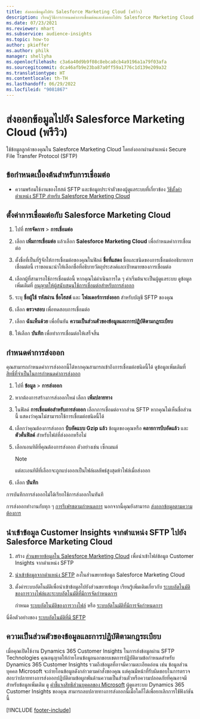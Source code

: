 ```yaml
---
title: ส่งออกข้อมูลไปยัง Salesforce Marketing Cloud (พรีวิว)
description: เรียนรู้วิธีการกำหนดค่าการเชื่อมต่อและส่งออกไปยัง Salesforce Marketing Cloud
ms.date: 07/23/2021
ms.reviewer: mhart
ms.subservice: audience-insights
ms.topic: how-to
author: pkieffer
ms.author: philk
manager: shellyha
ms.openlocfilehash: c3a6a40d9b9f08c8ebca8cb4a9196a1a79f03afa
ms.sourcegitcommit: dca46afb9e23ba87a0ff59a1776c1d139e209a32
ms.translationtype: HT
ms.contentlocale: th-TH
ms.lasthandoff: 06/29/2022
ms.locfileid: "9081867"
---
```

# <a name="export-data-to-salesforce-marketing-cloud-preview"></a>ส่งออกข้อมูลไปยัง Salesforce Marketing Cloud (พรีวิว)

ใช้ข้อมูลลูกค้าของคุณใน Salesforce Marketing Cloud โดยส่งออกผ่านตำแหน่ง Secure File Transfer Protocol (SFTP)

## <a name="prerequisites-for-connection"></a>ข้อกำหนดเบื้องต้นสำหรับการเชื่อมต่อ

- ความพร้อมใช้งานของโฮสต์ SFTP และข้อมูลประจำตัวของผู้ดูแลระบบที่เกี่ยวข้อง [วิธีตั้งค่าตำแหน่ง SFTP สำหรับ Salesforce Marketing Cloud](https://help.salesforce.com/articleView?id=sf.mc_es_configure_enhanced_ftp.htm&type=5) 

## <a name="set-up-the-connection-to-salesforce-marketing-cloud"></a>ตั้งค่าการเชื่อมต่อกับ Salesforce Marketing Cloud

1. ไปที่ **การจัดการ** > **การเชื่อมต่อ**

1. เลือก **เพิ่มการเชื่อมต่อ** แล้วเลือก **Salesforce Marketing Cloud** เพื่อกำหนดค่าการเชื่อมต่อ

1. ตั้งชื่อที่เป็นที่รู้จักให้การเชื่อมต่อของคุณในฟิลด์ **ชื่อที่แสดง** ชื่อและชนิดของการเชื่อมต่ออธิบายการเชื่อมต่อนี้ เราขอแนะนำให้เลือกชื่อที่อธิบายวัตถุประสงค์และเป้าหมายของการเชื่อมต่อ

1. เลือกผู้ที่สามารถใช้การเชื่อมต่อนี้ หากคุณไม่ดำเนินการใด ๆ ค่าเริ่มต้นจะเป็นผู้ดูแลระบบ ดูข้อมูลเพิ่มเติมที่ [อนุญาตให้ผู้สนับสนุนใช้การเชื่อมต่อสำหรับการส่งออก](connections.md#allow-contributors-to-use-a-connection-for-exports)

1. ระบุ **ชื่อผู้ใช้** **รหัสผ่าน** **ชื่อโฮสต์** และ **โฟลเดอร์การส่งออก** สำหรับบัญชี SFTP ของคุณ

1. เลือก **ตรวจสอบ** เพื่อทดสอบการเชื่อมต่อ

1. เลือก **ฉันเห็นด้วย** เพื่อยืนยัน **ความเป็นส่วนตัวของข้อมูลและการปฏิบัติตามกฎระเบียบ**

1. ให้เลือก **บันทึก** เพื่อทำการเชื่อมต่อให้เสร็จสิ้น

## <a name="configure-an-export"></a>กำหนดค่าการส่งออก

คุณสามารถกำหนดค่าการส่งออกนี้ได้หากคุณสามารถเข้าถึงการเชื่อมต่อชนิดนี้ได้ ดูข้อมูลเพิ่มเติมที่ [สิทธิ์ที่จำเป็นในการกำหนดค่าการส่งออก](export-destinations.md#set-up-a-new-export)

1. ไปที่ **ข้อมูล** > **การส่งออก**

1. หากต้องการสร้างการส่งออกใหม่ เลือก **เพิ่มปลายทาง**

1. ในฟิลด์ **การเชื่อมต่อสำหรับการส่งออก** เลือกการเชื่อมต่อจากส่วน SFTP หากคุณไม่เห็นชื่อส่วนนี้ แสดงว่าคุณไม่สามารถใช้การเชื่อมต่อชนิดนี้ได้

1. เลือกว่าคุณต้องการส่งออก **บีบอัดแบบ Gzip แล้ว** ข้อมูลของคุณหรือ **คลายการบีบอัดแล้ว** และ **ตัวคั่นฟิลด์** สำหรับไฟล์ที่ส่งออกหรือไม่

1. เลือกเอนทิตีที่คุณต้องการส่งออก ตัวอย่างเช่น เซ็กเมนต์

   > [!NOTE]
   > แต่ละเอนทิตีที่เลือกจะถูกแบ่งออกเป็นไฟล์ผลลัพธ์สูงสุดห้าไฟล์เมื่อส่งออก 

1. เลือก **บันทึก**

การบันทึกการส่งออกไม่ได้เรียกใช้การส่งออกในทันที

การส่งออกทำงานกับทุก ๆ [การรีเฟรชตามกำหนดการ](system.md#schedule-tab) นอกจากนี้คุณยังสามารถ [ส่งออกข้อมูลตามความต้องการ](export-destinations.md#run-exports-on-demand) 

## <a name="import-customer-insights-data-from-sftp-location-to-salesforce-marketing-cloud"></a>นำเข้าข้อมูล Customer Insights จากตำแหน่ง SFTP ไปยัง Salesforce Marketing Cloud

1. สร้าง [ส่วนขยายข้อมูลใน Salesforce Marketing Cloud](https://help.salesforce.com/articleView?id=sf.mc_es_create_data_extension.htm&type=5) เพื่อนำเข้าไฟล์ข้อมูล Customer Insights จากตำแหน่ง SFTP

2. [นำเข้าข้อมูลจากตำแหน่ง SFTP](https://help.salesforce.com/articleView?id=sf.mc_es_import_data_extension_classic.htm&type=5) ลงในส่วนขยายข้อมูล Salesforce Marketing Cloud 

3. ตั้งค่าระบบอัตโนมัติเพื่อนำเข้าข้อมูลไปยังส่วนขยายข้อมูล เรียนรู้เพิ่มเติมเกี่ยวกับ [ระบบอัตโนมัติของการวางไฟล์และระบบอัตโนมัติที่มีการจัดกำหนดการ](https://help.salesforce.com/articleView?id=sf.mc_as_triggered_automations.htm&type=5)

   กำหนด [ระบบอัตโนมัติของการวางไฟล์](https://help.salesforce.com/articleView?id=sf.mc_as_define_a_triggered_automation.htm&type=5) หรือ [ระบบอัตโนมัติที่มีการจัดกำหนดการ](https://help.salesforce.com/articleView?id=sf.mc_as_define_a_scheduled_automation.htm&type=5) 

นี่คือตัวอย่างของ [ระบบอัตโนมัติที่มี SFTP](https://help.salesforce.com/articleView?id=sf.mc_as_ftp_and_triggered_automation_scenario.htm&type=5)

## <a name="data-privacy-and-compliance"></a>ความเป็นส่วนตัวของข้อมูลและการปฏิบัติตามกฎระเบียบ

เมื่อคุณเปิดใช้งาน Dynamics 365 Customer Insights ในการส่งข้อมูลผ่าน SFTP Technologies คุณอนุญาตให้ถ่ายโอนข้อมูลนอกขอบเขตการปฏิบัติตามข้อกำหนดสำหรับ Dynamics 365 Customer Insights รวมถึงข้อมูลที่อาจมีความละเอียดอ่อน เช่น ข้อมูลส่วนบุคคล Microsoft จะถ่ายโอนข้อมูลดังกล่าวตามคำสั่งของคุณ แต่คุณมีหน้าที่รับผิดชอบในการตรวจสอบว่าปลายทางการส่งออกปฏิบัติตามข้อผูกพันด้านความเป็นส่วนตัวหรือความปลอดภัยที่คุณอาจมี สำหรับข้อมูลเพิ่มเติม ดู [คำชี้แจงสิทธิส่วนบุคคลของ Microsoft](https://go.microsoft.com/fwlink/?linkid=396732)
ผู้ดูแลระบบ Dynamics 365 Customer Insights ของคุณ สามารถลบปลายทางการส่งออกนี้เมื่อใดก็ได้เพื่อยกเลิกการใช้ฟังก์ชันนี้

[!INCLUDE [footer-include](includes/footer-banner.md)]
